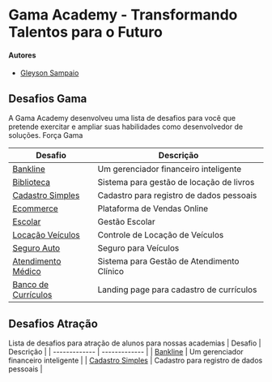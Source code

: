 # Gama Academy - Transformando Talentos para o Futuro

#### Autores
- [Gleyson Sampaio](https://github.com/gleyson-gama)

## Desafios Gama
A Gama Academy desenvolveu uma lista de desafios para você que pretende exercitar e ampliar suas habilidades como desenvolvedor de soluções. Força Gama

| Desafio  | Descrição |
| ------------- | ------------- |
| [Bankline](https://github.com/educacao-gama/desafios-gama/tree/main/bankline)  | Um gerenciador financeiro inteligente  |
| [Biblioteca](https://github.com/educacao-gama/desafios-gama/tree/main/biblioteca)  | Sistema para gestão de locação de livros  |
| [Cadastro Simples](https://github.com/educacao-gama/desafios-gama/tree/main/cadastro%20simples)  | Cadastro para registro de dados pessoais  |
| [Ecommerce](https://github.com/educacao-gama/desafios-gama/tree/main/ecommerce)  | Plataforma de Vendas Online  |
| [Escolar](https://github.com/educacao-gama/desafios-gama/tree/main/escolar)  | Gestão Escolar  |
| [Locação Veículos](https://github.com/educacao-gama/desafios-gama/blob/main/loca%C3%A7%C3%A3o%20veiculos/README.md)  | Controle de Locação de Veículos  |
| [Seguro Auto](https://github.com/educacao-gama/desafios-gama/tree/main/seguro%20auto)  | Seguro para Veículos  |
| [Atendimento Médico](https://github.com/educacao-gama/desafios-gama/tree/main/atendimento%20medico)  | Sistema para Gestão de Atendimento Clínico  |
| [Banco de Currículos](https://github.com/educacao-gama/desafios-gama/tree/main/banco%20de%20curriculos)  | Landing page para cadastro de currículos  |


## Desafios Atração
Lista de desafios para atração de alunos para nossas academias
| Desafio  | Descrição |
| ------------- | ------------- |
| [Bankline](https://github.com/educacao-gama/desafios-gama/tree/main/bankline/atracao)  | Um gerenciador financeiro inteligente  |
| [Cadastro Simples](https://github.com/educacao-gama/desafios-gama/tree/main/cadastro%20simples/atracao)  | Cadastro para registro de dados pessoais  |
